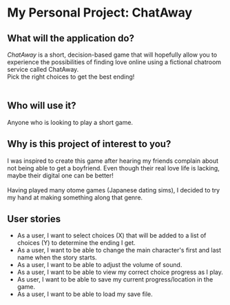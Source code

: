 # My Personal Project: ChatAway

## What will the application do?

*ChatAway* is a short, decision-based game that will hopefully allow you to experience 
the possibilities of finding love online using a fictional chatroom service called ChatAway.  
Pick the right choices to get the best ending! 
<br> <br>

## Who will use it?
Anyone who is looking to play a short game.

## Why is this project of interest to you?
I was inspired to create this game after hearing my friends complain about 
not being able to get a boyfriend. Even though their real love life is lacking,
maybe their digital one can be better! 
<br> <br>
Having played many otome games (Japanese dating sims), I decided to try my hand
at making something along that genre.

## User stories 
- As a user, I want to select choices (X) that will be added to a list of choices (Y) to 
determine the ending I get.
- As a user, I want to be able to change the main character's first and last name
when the story starts.
- As a user, I want to be able to adjust the volume of sound. 
- As a user, I want to be able to view my correct choice progress as I play.
- As user, I want to be able to save my current progress/location in the game. 
- As a user, I want to be able to load my save file.
 